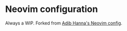 # Neovim configuration

Always a WIP. Forked from [Adib Hanna's Neovim config](github.com/adibhanna/nvim).
